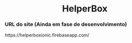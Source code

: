 <h1 align="center">HelperBox</h1>

<h3>URL do site (Ainda em fase de desenvolvimento)</h3>
https://helperboxionic.firebaseapp.com/

